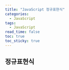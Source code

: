 ```yaml
---
title: "JavaScript 정규표현식"
categories:
  - JavaScript
tags:
  - JavaScript
read_time: false
toc: true
toc_sticky: true
---
```



## 정규표현식
